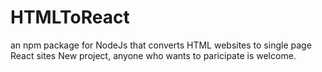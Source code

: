 # HTMLToReact
an npm package for NodeJs that converts HTML websites to single page React sites
New project, anyone who wants to paricipate is welcome.
